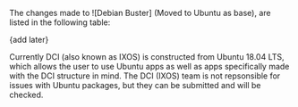 The changes made to ![Debian Buster] (Moved to Ubuntu as base), are listed in the following table:

{add later}

Currently DCI (also known as IXOS) is constructed from Ubuntu 18.04 LTS, which allows the user to use Ubuntu apps as well as apps specifically made with the DCI structure in mind.
The DCI (IXOS) team is not repsonsible for issues with Ubuntu packages, but they can be submitted and will be checked.


